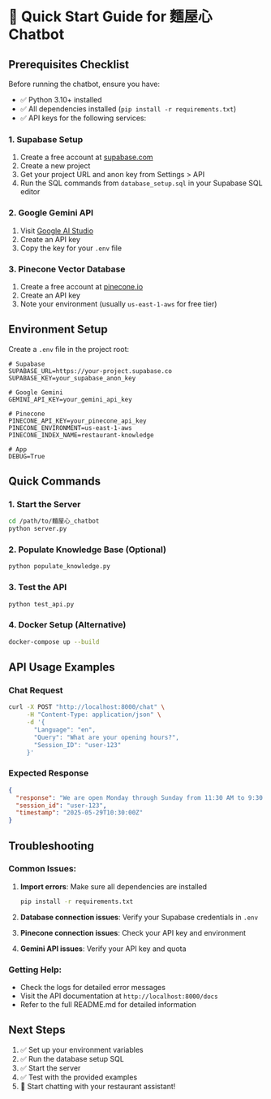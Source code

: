 # 🚀 Quick Start Guide for 麵屋心 Chatbot

## Prerequisites Checklist

Before running the chatbot, ensure you have:

- ✅ Python 3.10+ installed
- ✅ All dependencies installed (`pip install -r requirements.txt`)
- ✅ API keys for the following services:

### 1. Supabase Setup
1. Create a free account at [supabase.com](https://supabase.com)
2. Create a new project
3. Get your project URL and anon key from Settings > API
4. Run the SQL commands from `database_setup.sql` in your Supabase SQL editor

### 2. Google Gemini API
1. Visit [Google AI Studio](https://makersuite.google.com/)
2. Create an API key
3. Copy the key for your `.env` file

### 3. Pinecone Vector Database
1. Create a free account at [pinecone.io](https://www.pinecone.io/)
2. Create an API key
3. Note your environment (usually `us-east-1-aws` for free tier)

## Environment Setup

Create a `.env` file in the project root:

```env
# Supabase
SUPABASE_URL=https://your-project.supabase.co
SUPABASE_KEY=your_supabase_anon_key

# Google Gemini
GEMINI_API_KEY=your_gemini_api_key

# Pinecone
PINECONE_API_KEY=your_pinecone_api_key
PINECONE_ENVIRONMENT=us-east-1-aws
PINECONE_INDEX_NAME=restaurant-knowledge

# App
DEBUG=True
```

## Quick Commands

### 1. Start the Server
```bash
cd /path/to/麵屋心_chatbot
python server.py
```

### 2. Populate Knowledge Base (Optional)
```bash
python populate_knowledge.py
```

### 3. Test the API
```bash
python test_api.py
```

### 4. Docker Setup (Alternative)
```bash
docker-compose up --build
```

## API Usage Examples

### Chat Request
```bash
curl -X POST "http://localhost:8000/chat" \
     -H "Content-Type: application/json" \
     -d '{
       "Language": "en",
       "Query": "What are your opening hours?",
       "Session_ID": "user-123"
     }'
```

### Expected Response
```json
{
  "response": "We are open Monday through Sunday from 11:30 AM to 9:30 PM. We are closed on major holidays, and last order is taken 30 minutes before closing time.",
  "session_id": "user-123",
  "timestamp": "2025-05-29T10:30:00Z"
}
```

## Troubleshooting

### Common Issues:

1. **Import errors**: Make sure all dependencies are installed
   ```bash
   pip install -r requirements.txt
   ```

2. **Database connection issues**: Verify your Supabase credentials in `.env`

3. **Pinecone connection issues**: Check your API key and environment

4. **Gemini API issues**: Verify your API key and quota

### Getting Help:
- Check the logs for detailed error messages
- Visit the API documentation at `http://localhost:8000/docs`
- Refer to the full README.md for detailed information

## Next Steps

1. ✅ Set up your environment variables
2. ✅ Run the database setup SQL
3. ✅ Start the server
4. ✅ Test with the provided examples
5. 🍜 Start chatting with your restaurant assistant!
